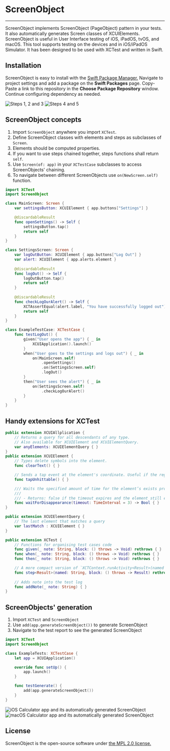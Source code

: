 # ScreenObject
---
ScreenObject implements ScreenObject (PageObject) pattern in your tests. 
It also automatically generates Screen classes of XCUIElements.
ScreenObject is useful in User Interface testing of iOS, iPadOS, tvOS, and macOS. 
This tool supports testing on the devices and in iOS/iPadOS Simulator. 
It has been designed to be used with XCTest and written in Swift.

## Installation
ScreenObject is easy to install with the [Swift Package Manager.](https://developer.apple.com/documentation/swift_packages) 
Navigate to project settings and add a package on the **Swift Packages** page. 
Copy-Paste a link to this repository in the **Choose Package Repository** window. 
Continue configuring dependency as needed.

![Steps 1, 2 and 3](Docs/InstallationSteps123.png)
![Steps 4 and 5](Docs/InstallationSteps45.png)


## ScreenObject concepts 
1. Import `ScreenObject` anywhere you import `XCTest`.
2. Define ScreenObject classes with elements and steps as subclasses of `Screen`.
3. Elements should be computed properties. 
4. If you want to use steps chained together, steps functions shall return `self`.
5. Use `Screen(of: app)` in your `XCTestCase` subclasses to access ScreenObjects' chaining.
6. To navigate between different ScreenObjects use `on(NewScreen.self)` function.
```swift
import XCTest
import ScreenObject

class MainScreen: Screen {
    var settingsButton: XCUIElement { app.buttons["Settings"] }

    @discardableResult
    func openSettings() -> Self {
        settingsButton.tap()
        return self
    }
}

class SettingsScreen: Screen {
    var logOutButton: XCUIElement { app.buttons["Log Out"] }
    var alert: XCUIElement { app.alerts.element }
    
    @discardableResult
    func logOut() -> Self {
        logOutButton.tap()
        return self
    }
    
    @discardableResult
    func checkLogOurAlert() -> Self {
        XCTAssertEqual(alert.label, "You have successfully logged out")
        return self
    }
}

class ExampleTestCase: XCTestCase {
    func testLogOut() {
        given("User opens the app") { _ in
            XCUIApplication().launch()
        }
        when("User goes to the settings and logs out") { _ in
            on(MainScreen.self)
                .openSettings()
                .on(SettingsScreen.self)
                .logOut()
        }
        then("User sees the alert") { _ in
            on(SettingsScreen.self)
                .checkLogOurAlert()
        }
    }
}
```

## Handy extensions for XCTest 
```swift
public extension XCUIAllplication {
    // Returns a query for all descendants of any type.
    // Also available for XCUIElement and XCUIElementQuery.
    var anyElements: XCUIElementQuery { }
}
public extension XCUIElement {
    // Types delete symbols into the element.
    func clearText() { }

    // Sends a tap event at the element's coordinate. Useful if the regular .tap() fails.
    func tapUnhittable() { }

    /// Waits the specified amount of time for the element’s exists property to become false.
    ///
    /// - Returns: false if the timeout expires and the element still exists.
    func waitForDisappearance(timeout: TimeInterval = 3) -> Bool { }
}

public extension XCUIElementQuery {
    // The last element that matches a query
    var lastMatch : XCUIElement { }
}

public extension XCTest {
    // Functions for organising test cases code
    func given(_ note: String, block: () throws -> Void) rethrows { }
    func when(_ note: String, block: () throws -> Void) rethrows { }
    func then(_ note: String, block: () throws -> Void) rethrows { }

    // A more compact version of `XCTContext.runActivity<Result>(named name: String, block: (XCTActivity) throws -> Result) rethrows -> Result`
    func step<Result>(named: String, block: () throws -> Result) rethrows { }
    
    // Adds note into the test log
    func addNote(_ note: String) { }
}
```

## ScreenObjects' generation
1. Import `XCTest` and `ScreenObject`
2. Use `add(app.generateScreenObject())` to generate ScreenObject
3. Navigate to the test report to see the generated ScreenObject
```swift
import XCTest
import ScreenObject

class ExampleTests: XCTestCase {
    let app = XCUIApplication()

    override func setUp() {
        app.launch()
    }

    func testGenerate() {
        add(app.generateScreenObject())
    }
}
```
![iOS Calculator app and its automatically generated ScreenObject](Docs/iOS.png)
![macOS Calculator app and its automatically generated ScreenObject](Docs/macOS.png)

## License 
ScreenObject is the open-source software under [the MPL 2.0 license.](LICENSE)
